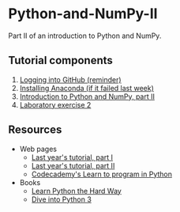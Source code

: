 # Python-and-NumPy-II
Part II of an introduction to Python and NumPy.

## Tutorial components
1. [Logging into GitHub (reminder)](Lesson/GitHub.md)
2. [Installing Anaconda (if it failed last week)](Lesson/Anaconda.md)
3. [Introduction to Python and NumPy, part II](Lesson/Python-and-NumPy-II.md)
4. [Laboratory exercise 2](https://classroom.github.com/assignment-invitations/e668a86564ac81ebcc326370238728f1)

## Resources
- Web pages
  - [Last year's tutorial, part I](https://wiki.helsinki.fi/x/5LHABw)
  - [Last year's tutorial, part II](https://wiki.helsinki.fi/x/3hTkBw)
  - [Codecademy's Learn to program in Python](https://www.codecademy.com/learn/python)
- Books
  - [Learn Python the Hard Way](http://learnpythonthehardway.org/book/)
  - [Dive into Python 3](http://www.diveinto.org/python3/)
